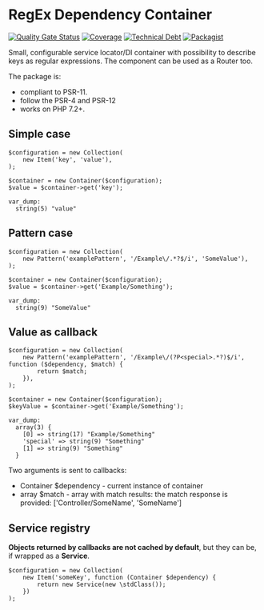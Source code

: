 RegEx Dependency Container
==========================

[![Quality Gate Status](https://sonarcloud.io/api/project_badges/measure?project=Fresh-Advance_regex-dependency&metric=alert_status)](https://sonarcloud.io/dashboard?id=Fresh-Advance_regex-dependency)
[![Coverage](https://sonarcloud.io/api/project_badges/measure?project=Fresh-Advance_regex-dependency&metric=coverage)](https://sonarcloud.io/dashboard?id=Fresh-Advance_regex-dependency)
[![Technical Debt](https://sonarcloud.io/api/project_badges/measure?project=Fresh-Advance_regex-dependency&metric=sqale_index)](https://sonarcloud.io/dashboard?id=Fresh-Advance_regex-dependency)
[![Packagist](https://img.shields.io/packagist/v/fresh-advance/regex-dependency.svg)](https://packagist.org/packages/fresh-advance/regex-dependency)

Small, configurable service locator/DI container with possibility to describe keys as 
regular expressions. The component can be used as a Router too.

The package is:

* compliant to PSR-11.
* follow the PSR-4 and PSR-12
* works on PHP 7.2+.

## Simple case

    $configuration = new Collection(
        new Item('key', 'value'),
    );

    $container = new Container($configuration);
    $value = $container->get('key');

    var_dump:
      string(5) "value"

## Pattern case

    $configuration = new Collection(
        new Pattern('examplePattern', '/Example\/.*?$/i', 'SomeValue'),
    );
    
    $container = new Container($configuration);
    $value = $container->get('Example/Something');
    
    var_dump:
      string(9) "SomeValue"

## Value as callback

    $configuration = new Collection(
        new Pattern('examplePattern', '/Example\/(?P<special>.*?)$/i', function ($dependency, $match) {
            return $match;
        }),
    );
    
    $container = new Container($configuration);
    $keyValue = $container->get('Example/Something');

    var_dump:
      array(3) {
        [0] => string(17) "Example/Something"
        'special' => string(9) "Something"
        [1] => string(9) "Something"
      }

Two arguments is sent to callbacks:
    
* Container $dependency - current instance of container
* array $match - array with match results: the match response is provided: ['Controller/SomeName', 'SomeName']

## Service registry
**Objects returned by callbacks are not cached by default**, but they can be, if wrapped as a **Service**.

    $configuration = new Collection(
        new Item('someKey', function (Container $dependency) {
            return new Service(new \stdClass());
        })
    );